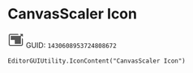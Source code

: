 # CanvasScaler Icon
![](/img/CanvasScaler%20Icon.png)
GUID: `1430608953724808672`
```
EditorGUIUtility.IconContent("CanvasScaler Icon")
```
